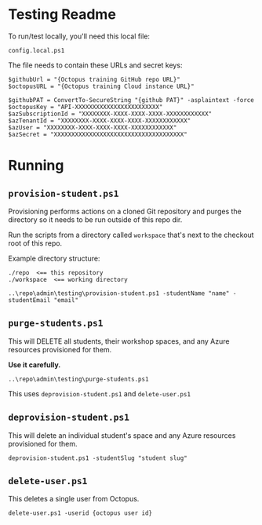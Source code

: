 # Testing Readme

To run/test locally, you'll need this local file:
```
config.local.ps1
```

The file needs to contain these URLs and secret keys:
```
$githubUrl = "{Octopus training GitHub repo URL}"
$octopusURL = "{Octopus training Cloud instance URL}"

$githubPAT = ConvertTo-SecureString "{github PAT}" -asplaintext -force
$octopusKey = "API-XXXXXXXXXXXXXXXXXXXXXXXX"
$azSubscriptionId = "XXXXXXXX-XXXX-XXXX-XXXX-XXXXXXXXXXXX"
$azTenantId = "XXXXXXXX-XXXX-XXXX-XXXX-XXXXXXXXXXXX"
$azUser = "XXXXXXXX-XXXX-XXXX-XXXX-XXXXXXXXXXXX"
$azSecret = "XXXXXXXXXXXXXXXXXXXXXXXXXXXXXXXXXXXXX"
```

# Running

## `provision-student.ps1`
Provisioning performs actions on a cloned Git repository and purges the directory so it needs to be run outside of this repo dir.

Run the scripts from a directory called `workspace` that's next to the checkout root of this repo.

Example directory structure:
```
./repo  <== this repository
./workspace  <== working directory
```

```
..\repo\admin\testing\provision-student.ps1 -studentName "name" -studentEmail "email"
```

## `purge-students.ps1`
This will DELETE all students, their workshop spaces, and any Azure resources provisioned for them.

**Use it carefully.**
```
..\repo\admin\testing\purge-students.ps1
```

This uses `deprovision-student.ps1` and `delete-user.ps1`

## `deprovision-student.ps1`
This will delete an individual student's space and any Azure resources provisioned for them.
```
deprovision-student.ps1 -studentSlug "student slug"
```

## `delete-user.ps1`
This deletes a single user from Octopus.
```
delete-user.ps1 -userid {octopus user id}
```
